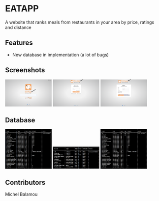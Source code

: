 # EATAPP
  A website that ranks meals from restaurants in your area by price, ratings and distance

## Features

  - New database in implementation (a lot of bugs)

## Screenshots

  <img src="instructions/screenshots/index/index.png" width="30%"/> <img src="instructions/screenshots/login.png" width="30%"/> <img src="instructions/screenshots/sign_up/sign_up_1.png" width="30%"/>

## Database

  <img src="instructions/screenshots/FA_RESTORANTS.png" width="30%"/> <img src="instructions/screenshots/FA_MENUS.png" width="30%"/> <img src="instructions/screenshots/FA_RESTORANTS.png" width="30%"/>

## Contributors
  Michel Balamou
